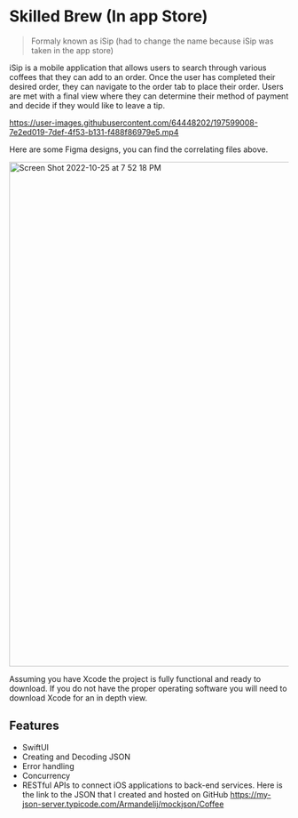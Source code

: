 # Skilled Brew (In app Store)
> Formaly known as iSip (had to change the name because iSip was taken in the app store)

 iSip is a mobile application that allows users to search through various coffees that they can add to an order.
Once the user has completed their desired order, they can navigate to the order tab to place their order.
Users are met with a final view where they can determine their method of payment and decide if they would like to leave
a tip.


https://user-images.githubusercontent.com/64448202/197599008-7e2ed019-7def-4f53-b131-f488f86979e5.mp4    


Here are some Figma designs, you can find the correlating files above. 

<img width="908" alt="Screen Shot 2022-10-25 at 7 52 18 PM" src="https://user-images.githubusercontent.com/64448202/197902974-af3e38b1-0aa3-4e96-8f7b-ebe82c02284b.png">





Assuming you have Xcode the project is fully functional and ready to download. If you do not have the proper operating
software you will need to download Xcode for an in depth view.

## Features

* SwiftUI
* Creating and Decoding JSON
* Error handling
* Concurrency 
* RESTful APIs to connect iOS applications to back-end services.
Here is the link to the JSON that I created and hosted on GitHub https://my-json-server.typicode.com/Armandelij/mockjson/Coffee 






